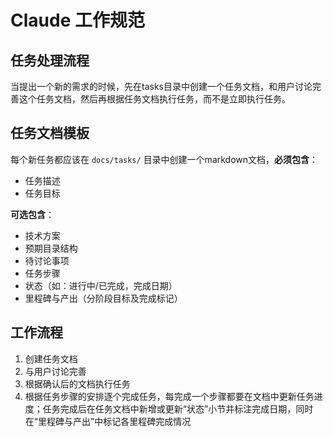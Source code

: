 # Claude 工作规范

## 任务处理流程

当提出一个新的需求的时候，先在tasks目录中创建一个任务文档，和用户讨论完善这个任务文档，然后再根据任务文档执行任务，而不是立即执行任务。

## 任务文档模板

每个新任务都应该在 `docs/tasks/` 目录中创建一个markdown文档，**必须包含**：
- 任务描述
- 任务目标

**可选包含**：
- 技术方案
- 预期目录结构
- 待讨论事项
- 任务步骤
- 状态（如：进行中/已完成，完成日期）
- 里程碑与产出（分阶段目标及完成标记）

## 工作流程
1. 创建任务文档
2. 与用户讨论完善
3. 根据确认后的文档执行任务
4. 根据任务步骤的安排逐个完成任务，每完成一个步骤都要在文档中更新任务进度；任务完成后在任务文档中新增或更新“状态”小节并标注完成日期，同时在“里程碑与产出”中标记各里程碑完成情况
